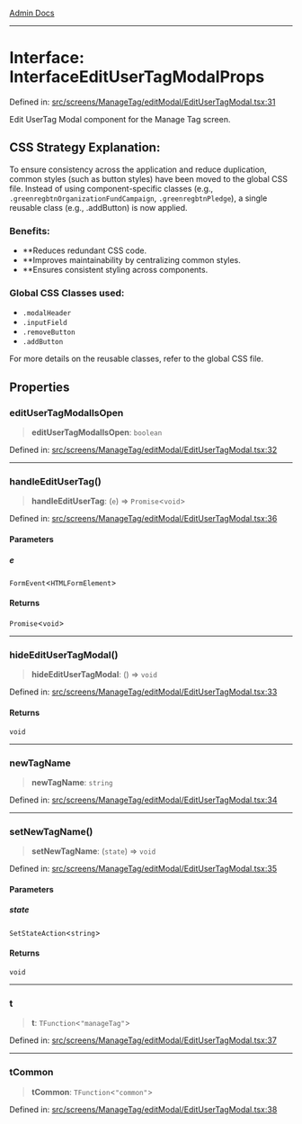 [Admin Docs](/)

***

# Interface: InterfaceEditUserTagModalProps

Defined in: [src/screens/ManageTag/editModal/EditUserTagModal.tsx:31](https://github.com/PalisadoesFoundation/talawa-admin/blob/main/src/screens/ManageTag/editModal/EditUserTagModal.tsx#L31)

Edit UserTag Modal component for the Manage Tag screen.

## CSS Strategy Explanation:

To ensure consistency across the application and reduce duplication, common styles
(such as button styles) have been moved to the global CSS file. Instead of using
component-specific classes (e.g., `.greenregbtnOrganizationFundCampaign`, `.greenregbtnPledge`), a single reusable
class (e.g., .addButton) is now applied.

### Benefits:
- **Reduces redundant CSS code.
- **Improves maintainability by centralizing common styles.
- **Ensures consistent styling across components.

### Global CSS Classes used:
- `.modalHeader`
- `.inputField`
- `.removeButton`
- `.addButton`

For more details on the reusable classes, refer to the global CSS file.

## Properties

### editUserTagModalIsOpen

> **editUserTagModalIsOpen**: `boolean`

Defined in: [src/screens/ManageTag/editModal/EditUserTagModal.tsx:32](https://github.com/PalisadoesFoundation/talawa-admin/blob/main/src/screens/ManageTag/editModal/EditUserTagModal.tsx#L32)

***

### handleEditUserTag()

> **handleEditUserTag**: (`e`) => `Promise`\<`void`\>

Defined in: [src/screens/ManageTag/editModal/EditUserTagModal.tsx:36](https://github.com/PalisadoesFoundation/talawa-admin/blob/main/src/screens/ManageTag/editModal/EditUserTagModal.tsx#L36)

#### Parameters

##### e

`FormEvent`\<`HTMLFormElement`\>

#### Returns

`Promise`\<`void`\>

***

### hideEditUserTagModal()

> **hideEditUserTagModal**: () => `void`

Defined in: [src/screens/ManageTag/editModal/EditUserTagModal.tsx:33](https://github.com/PalisadoesFoundation/talawa-admin/blob/main/src/screens/ManageTag/editModal/EditUserTagModal.tsx#L33)

#### Returns

`void`

***

### newTagName

> **newTagName**: `string`

Defined in: [src/screens/ManageTag/editModal/EditUserTagModal.tsx:34](https://github.com/PalisadoesFoundation/talawa-admin/blob/main/src/screens/ManageTag/editModal/EditUserTagModal.tsx#L34)

***

### setNewTagName()

> **setNewTagName**: (`state`) => `void`

Defined in: [src/screens/ManageTag/editModal/EditUserTagModal.tsx:35](https://github.com/PalisadoesFoundation/talawa-admin/blob/main/src/screens/ManageTag/editModal/EditUserTagModal.tsx#L35)

#### Parameters

##### state

`SetStateAction`\<`string`\>

#### Returns

`void`

***

### t

> **t**: `TFunction`\<`"manageTag"`\>

Defined in: [src/screens/ManageTag/editModal/EditUserTagModal.tsx:37](https://github.com/PalisadoesFoundation/talawa-admin/blob/main/src/screens/ManageTag/editModal/EditUserTagModal.tsx#L37)

***

### tCommon

> **tCommon**: `TFunction`\<`"common"`\>

Defined in: [src/screens/ManageTag/editModal/EditUserTagModal.tsx:38](https://github.com/PalisadoesFoundation/talawa-admin/blob/main/src/screens/ManageTag/editModal/EditUserTagModal.tsx#L38)
